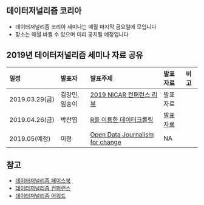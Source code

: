 데이터저널리즘 코리아
---
- 데이터저널리즘 코리아 세미나는 매월 마지막 금요일에 모입니다
- 장소는 매월 바뀔 수 있으며 미리 공지될 예정입니다

2019년 데이터저널리즘 세미나 자료 공유
---

| 일정 | 발표자  | 발표주제 | 발표자료 | 비고 |
|:--|:--|:--|:--|:--|
| 2019.03.29(금) | 김강민, 임송이 | [2019 NICAR 컨퍼런스 리뷰](https://www.facebook.com/events/1038802256321056/) | 발표자료 |  |
| 2019.04.26(금) | 박찬엽 | [R을 이용한 데이터크롤링](https://www.facebook.com/events/429224661144963/) | [발표자료](https://github.com/mrchypark/djk-collect-data-with-r?fbclid=IwAR0kygfc7OviytACXDCm_x7dLT87lpY8OvbPhz8d4pV1G_BgTdJ_3Aqkqxc) |  |
| 2019.05(예정) | 미정 | [Open Data Journalism for change](https://www.facebook.com/events/545566562608569/) | NA |  |

참고
---

- [데이터저널리즘 페이스북](https://www.facebook.com/groups/DataJournalismKR/)
- [데이터저널리즘 컨퍼런스](http://djcon.kr/home/conference/)
- [데이터저널리즘 어워드](http://datajournalismawards.kr/)